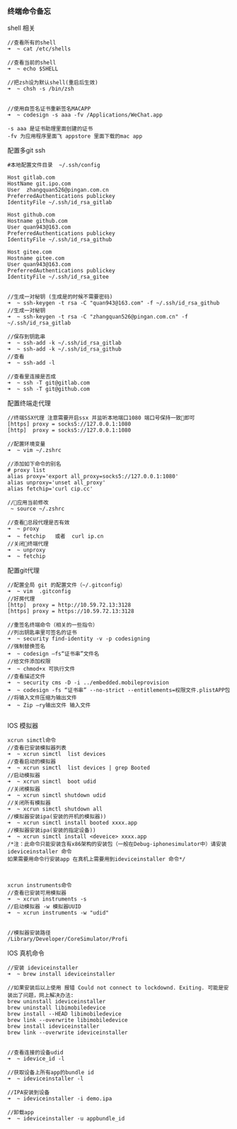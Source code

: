 ### 终端命令备忘

shell 相关
```
//查看所有的shell
➜  ~ cat /etc/shells

//查看当前的shell
➜  ~ echo $SHELL

//把zsh设为默认shell(重启后生效)
➜  ~ chsh -s /bin/zsh


//使用自签名证书重新签名MACAPP 
➜  ~ codesign -s aaa -fv /Applications/WeChat.app

-s aaa 是证书助理里面创建的证书  
-fv 为应用程序里面飞 appstore 里面下载的mac app

```


配置多git ssh
```
#本地配置文件目录  ~/.ssh/config

Host gitlab.com 
HostName git.ipo.com
User  zhangquan526@pingan.com.cn
PreferredAuthentications publickey
IdentityFile ~/.ssh/id_rsa_gitlab

Host github.com                        
Hostname github.com                   
User quan943@163.com
PreferredAuthentications publickey               
IdentityFile ~/.ssh/id_rsa_github

Host gitee.com                        
Hostname gitee.com                   
User quan943@163.com 
PreferredAuthentications publickey              
IdentityFile ~/.ssh/id_rsa_gitee


//生成一对秘钥 (生成是的时候不需要密码)
➜  ~ ssh-keygen -t rsa -C "quan943@163.com" -f ~/.ssh/id_rsa_github
//生成一对秘钥
➜  ~ ssh-keygen -t rsa -C "zhangquan526@pingan.com.cn" -f ~/.ssh/id_rsa_gitlab

//保存到钥匙串
➜  ~ ssh-add -k ~/.ssh/id_rsa_gitlab
➜  ~ ssh-add -k ~/.ssh/id_rsa_github
//查看
➜  ~ ssh-add -l

//查看里连接是否成
➜  ~ ssh -T git@gitlab.com
➜  ~ ssh -T git@github.com
```

配置终端走代理 
```
//终端SSX代理 注意需要开启ssx 并监听本地端口1080 端口号保持一致即可
[https] proxy = socks5://127.0.0.1:1080
[http]  proxy = socks5://127.0.0.1:1080

//配置环境变量
➜  ~ vim ~/.zshrc  

//添加如下命令的别名
# proxy list
alias proxy='export all_proxy=socks5://127.0.0.1:1080'
alias unproxy='unset all_proxy'
alias fetchip='curl cip.cc'

//应用当前修改
 ~ source ~/.zshrc

//查看总段代理是否有效
➜  ~ proxy
➜  ~ fetchip   或者  curl ip.cn
//关闭终端代理
➜  ~ unproxy
➜  ~ fetchip

```
配置git代理

```
//配置全局 git 的配置文件（~/.gitconfig）
➜  ~ vim  .gitconfig
//好房代理
[http]  proxy = http://10.59.72.13:3128
[https] proxy = https://10.59.72.13:3128

```


```
//重签名终端命令（相关的一些指令）
//列出钥匙串里可签名的证书
➜  ~ security find-identity -v -p codesigning
//强制替换签名
➜  ~ codesign –fs“证书串”文件名  
//给文件添加权限
➜  ~ chmod+x 可执行文件  
//查看描述文件
➜  ~ security cms -D -i ../embedded.mobileprovision 
➜  ~ codesign -fs “证书串” --no-strict --entitlements=权限文件.plistAPP包
//将输入文件压缩为输出文件
➜  ~ Zip –ry输出文件 输入文件 


```

IOS 模拟器

    xcrun simctl命令
    //查看已安装模拟器列表 
    ➜  ~ xcrun simctl  list devices
    //查看启动的模拟器
    ➜  ~ xcrun simctl  list devices | grep Booted
    //启动模拟器
    ➜  ~ xcrun simctl  boot udid
    //关闭模拟器
    ➜  ~ xcrun simctl shutdown udid
    //关闭所有模拟器
    ➜  ~ xcrun simctl shutdown all
    //模拟器安装ipa(安装的开机的模拟器))
    ➜  ~ xcrun simctl install booted xxxx.app
    //模拟器安装ipa(安装的指定设备))
    ➜  ~ xcrun simctl install <deveice> xxxx.app
    /*注：此命令只能安装含有x86架构的安装包（一般在Debug-iphonesimulator中）请安装 ideviceinstaller 命令
    如果需要用命令行安装app 在真机上需要用到ideviceinstaller 命令*/
 


    xcrun instruments命令
    //查看已安装可用模拟器
    ➜  ~ xcrun instruments -s
    //启动模拟器 -w 模拟器UUID
    ➜  ~ xcrun instruments -w "udid"


    //模拟器安装路径
    /Library/Developer/CoreSimulator/Profi

IOS 真机命令
    
    //安装 ideviceinstaller
    ➜  ~ brew install ideviceinstaller

    //如果安装后以上使用 报错 Could not connect to lockdownd. Exiting. 可能是安装出了问题，网上解决办法:
    brew uninstall ideviceinstaller
    brew uninstall libimobiledevice
    brew install --HEAD libimobiledevice
    brew link --overwrite libimobiledevice
    brew install ideviceinstaller
    brew link --overwrite ideviceinstaller


    //查看连接的设备udid
    ➜  ~ idevice_id -l

    //获取设备上所有app的bundle id
    ➜  ~ ideviceinstaller -l

    //IPA安装到设备
    ➜  ~ ideviceinstaller -i demo.ipa

    //卸载app
    ➜  ~ ideviceinstaller -u appbundle_id
